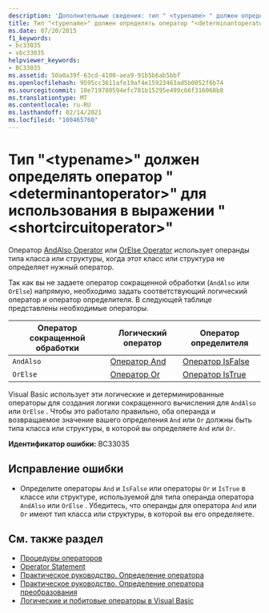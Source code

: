 ```yaml
---
description: 'Дополнительные сведения: тип " <typename> " должен определять оператор " <determinantoperator> " для использования в <shortcircuitoperator> выражении ""'
title: Тип "<typename>" должен определять оператор "<determinantoperator>" для использования в выражении "<shortcircuitoperator>"
ms.date: 07/20/2015
f1_keywords:
- bc33035
- vbc33035
helpviewer_keywords:
- BC33035
ms.assetid: 50a0a39f-63cd-4100-aea9-91b5b6ab5bbf
ms.openlocfilehash: 9595cc3611afe19af4e15923463ad5b0052f6b74
ms.sourcegitcommit: 10e719780594efc781b15295e499c66f316068b8
ms.translationtype: MT
ms.contentlocale: ru-RU
ms.lasthandoff: 02/14/2021
ms.locfileid: "100465760"
---
```

# <a name="type-typename-must-define-operator-determinantoperator-to-be-used-in-a-shortcircuitoperator-expression"></a>Тип "\<typename>" должен определять оператор "\<determinantoperator>" для использования в выражении "\<shortcircuitoperator>"

Оператор [AndAlso Operator](../language-reference/operators/andalso-operator.md) или [OrElse Operator](../language-reference/operators/orelse-operator.md) использует операнды типа класса или структуры, когда этот класс или структура не определяет нужный оператор.  
  
 Так как вы не задаете оператор сокращенной обработки (`AndAlso` или `OrElse`) напрямую, необходимо задать соответствующий логический оператор и оператор определителя. В следующей таблице представлены необходимые операторы.  
  
|Оператор сокращенной обработки|Логический оператор|Оператор определителя|  
|--------------------------------|----------------------|--------------------------|  
|`AndAlso`|[Оператор And](../language-reference/operators/and-operator.md)|[Оператор IsFalse](../language-reference/operators/isfalse-operator.md)|  
|`OrElse`|[Оператор Or](../language-reference/operators/or-operator.md)|[Оператор IsTrue](../language-reference/operators/istrue-operator.md)|  
  
 Visual Basic использует эти логические и детерминированные операторы для создания логики сокращенного вычисления для `AndAlso` или `OrElse` . Чтобы это работало правильно, оба операнда и возвращаемое значение вашего определения `And` или `Or` должны быть типа класса или структуры, в которой вы определяете `And` или `Or`.  
  
 **Идентификатор ошибки:** BC33035  
  
## <a name="to-correct-this-error"></a>Исправление ошибки  
  
- Определите операторы `And` и `IsFalse` или операторы `Or` и `IsTrue` в классе или структуре, используемой для типа операнда оператора `AndAlso` или `OrElse` . Убедитесь, что операнды для оператора `And` или `Or` имеют тип класса или структуры, в которой вы его определяете.  
  
## <a name="see-also"></a>См. также раздел

- [Процедуры операторов](../programming-guide/language-features/procedures/operator-procedures.md)
- [Operator Statement](../language-reference/statements/operator-statement.md)
- [Практическое руководство. Определение оператора](../programming-guide/language-features/procedures/how-to-define-an-operator.md)
- [Практическое руководство. Определение оператора преобразования](../programming-guide/language-features/procedures/how-to-define-a-conversion-operator.md)
- [Логические и побитовые операторы в Visual Basic](../programming-guide/language-features/operators-and-expressions/logical-and-bitwise-operators.md)
